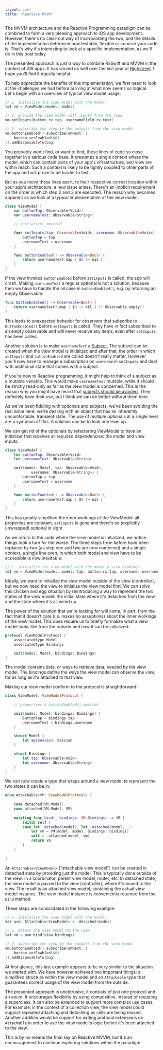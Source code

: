 ```yaml
---
layout: post
title: "Reactive MVVM"
---
```


The MVVM architecture and the Reactive Programming paradigm can be combined to form a very pleasing approach to iOS app development. However, there's no clear-cut way of incorporating the two, and the details of the implementation determine how testable, flexible or concise your code is. That's why it's interesting to look at a specific implementation, as we'll do in this post today.

The presented approach is _just a way_ to combine RxSwift and MVVM in the context of iOS apps. It has served us well over the last year at [Highstreet](http://www.highstreetapp.com). I hope you'll find it equally helpful.

To help appreciate the benefits of this implementation, we first need to look at the challenges we had before arriving at what now seems so logical. Let's begin with an overview of typical view model usage:

```swift
// 1. initialize the view model with the model
let vm = ViewModel(model: model)

// 2. provide the view model with inputs from the view
vm.setInputs(button.rx.tap, usernameField.rx.text)

// 3. subscribe the view to the outputs from the view model
vm.buttonEnabled().subscribe(onNext: {
    button.setEnabled($0)
}).addDisposableTo(bag)
```

You probably won't find, or want to find, these lines of code so close together in a serious code base. It presumes a single context where the model, which can contain parts of your app's infrastructure, and view are within reach. Such a context is likely to be tightly coupled to other parts of the app and will prove to be harder to test.

But as you move these lines apart, to their respective correct location within your app's architecture, a new issue arises. There's an implicit requirement on the order in which step 2 and 3 are executed. The reason why becomes apparent as we look at a typical implementation of the view model:

```swift
class ViewModel {
    var buttonTap: Observable<Void>!
    var usernameText: Observable<String>!

    // initializer omitted

    func setInputs(tap: Observable<Void>, username: Observable<Void>) {
        buttonTap = tap
        usernameText = username
    }

    func buttonEnabled() -> Observable<Bool> {
        return usernameText.map { $0 != nil }
    }
}
```

If the view invokes `buttonEnabled` before `setInputs` is called, the app will crash. Making `usernameText` a regular optional is not a solution, because then we have to handle the nil case in `buttonEnabled()`, e.g. by returning an empty Observable:

```swift
func buttonEnabled() -> Observable<Bool> {
    return usernameText?.map { $0 != nil } ?? Observable.empty()
}
```

This leads to unexpected behavior for observers that subscribe to `buttonEnabled()` before `setInputs` is called. They have in fact subscribed to an empty observable and will never receive any items, even after `setInputs` has been called.

Another solution is to make `usernameText` a [Subject](http://reactivex.io/documentation/subject.html). The subject can be created when the view model is initialized and after that, the order in which `setInputs` and `buttonEnabled` are called doesn't really matter. However, you'll now have to manage a subscription on `username` in `setInputs` and deal with additional state that comes with a subject.

If you're new to Reactive programming, it might help to think of a subject as a mutable variable. This would make `usernameText` mutable, while it should be strictly read-only as far as the view model is concerned. This is the reason why you might have heard that [subjects should be avoided](http://introtorx.com/Content/v1.0.10621.0/18_UsageGuidelines.html). They definitely have their use, but I think we can do better without them here.

As we've been fiddling with optionals and subjects, we've been avoiding the real issue here: we're dealing with an object that has an inherently uncomfortable, transient state. The use of multiple optionals at a single level are a symptom of this. A solution can be to look one level up.

We can get rid of the optionals by refactoring ViewModel to have an initializer that receives all required dependencies: the model and view inputs.

```swift
class ViewModel {
    let buttonTap: Observable<Void>
    let usernameText: Observable<String>

    init(model: Model, tap: Observable<Void>, 
            username: Observable<String>) {
        buttonTap = tap
        usernameText = username
    }

    func buttonEnabled() -> Observable<Bool> {
        return usernameText.map { $0 != nil }
    }
}
```

This has greatly simplified the inner workings of the ViewModel: all properties are constant, `setInputs` is gone and there's no (explicitly unwrapped) optional in sight.

As we return to the code where the view model is initialized, we notice things took a turn for the worse. The three steps from before have been replaced by two (as step one and two are now combined) and a single context, a single line even, in which both model and view have to be accessible is now inevitable:

```swift
// 1. initialize the view model with the model & view bindings
let vm = ViewModel(model: model, tap: button.rx.tap, username: usernameField.rx.text)
```

Ideally, we want to initialize the view model outside of the view (controller), but we now need the view to initialize the view model first. We can solve this chicken and egg situation by reintroducing a way to represent the two states of the view model: the initial state where it's detached from the view and the state where it's all wired up.

The power of the solution that we're looking for will come, in part, from the fact that it doesn't care (i.e. makes no assuptions) about the inner workings of the view model. This does require us to briefly formalize what a view model looks like from the outside and how it can be initialized:

```swift
protocol ViewModelProtocol {
    associatedtype Model
    associatedtype Bindings

    init(model: Model, bindings: Bindings)
}
```

The model contains data, or ways to retrieve data, needed by the view model. The bindings define the ways the view model can observe the view, for as long as it's attached to that view.

Making our view model conform to the protocol is straightforward:

```swift
class ViewModel: ViewModelProtocol {
 
    // properties & buttonEnabled() omitted

    init(model: Model, bindings: Bindings) {
        buttonTap = bindings.tap
        usernameText = bindings.username
    }

    struct Model {
        let apiSession: Session
    }

    struct Bindings {
        let tap: Observable<Void>
        let username: Observable<String>
    }
}
```

We can now create a type that wraps around a view model to represent the two states it can be in:

```swift
enum Attachable<VM: ViewModelProtocol> {
    
    case detached(VM.Model)
    case attached(VM.Model, VM)
    
    mutating func bind(_ bindings: VM.Bindings) -> VM {
        switch self {
        case let .detached(model), let .attached(model, _):
            let vm = VM(model: model, bindings: bindings)
            self = .attached(model, vm)
            return vm
        }
    }
    
}
```

An `Attachable<ViewModel>` ("attachable view model") can be created in detached state by providing just the model. This is typically done outside of the view: in a coordinator, parent view model, router, etc. In detached state, the view model is passed to the view (controller), where it's bound to the view. The result is an attached view model, containing the actual view model instance. The view model instance is conveniently returned from the `bind` method.

These steps are consolidated in the following example:

```swift
// 1. initialize the view model with the model
var avm: Attachable<ViewModel> = .detached(model)

// 2. attach the view model to the view
let vm = avm.bind(view.bindings)

// 3. subscribe the view to the outputs from the view model
vm.buttonEnabled().subscribe(onNext: {
    button.setEnabled($0)
}).addDisposableTo(bag)
```

At first glance, this last example appears to be very similar to the situation we started with. We have however achieved two important things: a simplified structure within the view model and an `Attachable` type that guarantees correct usage of the view model from the outside.

The presented approach is unobtrusive, it consists of just one protocol and an enum. It encourages flexibility by using composition, instead of requiring a superclass. It can also be extended to support more complex use cases. For example, in the context of a collection view, the view model could support repeated attaching and detaching as cells are being reused. Another addition would be support for writing protocol extensions on `Attachable` in order to use the view model's logic before it's been attached to the view.

This is by no means the final say on Reactive MVVM, but it's an encouragement to continue exploring solutions within the paradigm.
